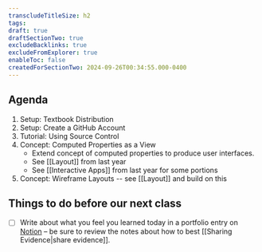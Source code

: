 ```yaml
---
transcludeTitleSize: h2
tags:
draft: true
draftSectionTwo: true
excludeBacklinks: true
excludeFromExplorer: true
enableToc: false
createdForSectionTwo: 2024-09-26T00:34:55.000-0400
---
```

## Agenda
1. Setup: Textbook Distribution
2. Setup: Create a GitHub Account
3. Tutorial: Using Source Control
4. Concept: Computed Properties as a View
	- Extend concept of computed properties to produce user interfaces.
	- See [[Layout]] from last year
	- See [[Interactive Apps]] from last year for some portions
5. Concept: Wireframe Layouts -- see [[Layout]] and build on this

## Things to do before our next class
- [ ] Write about what you feel you learned today in a portfolio entry on [Notion](https://notion.so) – be sure to review the notes about how to best [[Sharing Evidence|share evidence]].